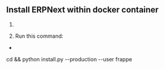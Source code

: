 Install ERPNext within docker container 
------------------------
1. 


2. Run this command:
 * ```
 cd && python install.py --production --user frappe
 ```
